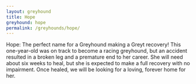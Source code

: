 ```yaml
---
layout: greyhound
title: Hope
greyhound: hope
permalink: /greyhounds/hope/
---
```

Hope: The perfect name for a Greyhound making a Greyt recovery! This one-year-old was on track to become a racing
greyhound, but an accident resulted in a broken leg and a premature end to her career. She will need about six weeks to
heal, but she is expected to make a full recovery with no impairment. Once healed, we will be looking for a loving,
forever home for her.
